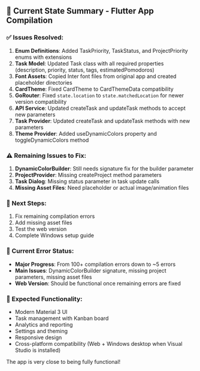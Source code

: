 ## 🎯 Current State Summary - Flutter App Compilation

### ✅ Issues Resolved:
1. **Enum Definitions**: Added TaskPriority, TaskStatus, and ProjectPriority enums with extensions
2. **Task Model**: Updated Task class with all required properties (description, priority, status, tags, estimatedPomodoros)
3. **Font Assets**: Copied Inter font files from original app and created placeholder directories
4. **CardTheme**: Fixed CardTheme to CardThemeData compatibility
5. **GoRouter**: Fixed `state.location` to `state.matchedLocation` for newer version compatibility
6. **API Service**: Updated createTask and updateTask methods to accept new parameters
7. **Task Provider**: Updated createTask and updateTask methods with new parameters
8. **Theme Provider**: Added useDynamicColors property and toggleDynamicColors method

### ⚠️ Remaining Issues to Fix:
1. **DynamicColorBuilder**: Still needs signature fix for the builder parameter
2. **ProjectProvider**: Missing createProject method parameters
3. **Task Dialog**: Missing status parameter in task update calls
4. **Missing Asset Files**: Need placeholder or actual image/animation files

### 🚀 Next Steps:
1. Fix remaining compilation errors
2. Add missing asset files
3. Test the web version
4. Complete Windows setup guide

### 🔄 Current Error Status:
- **Major Progress**: From 100+ compilation errors down to ~5 errors
- **Main Issues**: DynamicColorBuilder signature, missing project parameters, missing asset files
- **Web Version**: Should be functional once remaining errors are fixed

### 📱 Expected Functionality:
- Modern Material 3 UI
- Task management with Kanban board
- Analytics and reporting
- Settings and theming
- Responsive design
- Cross-platform compatibility (Web + Windows desktop when Visual Studio is installed)

The app is very close to being fully functional!
